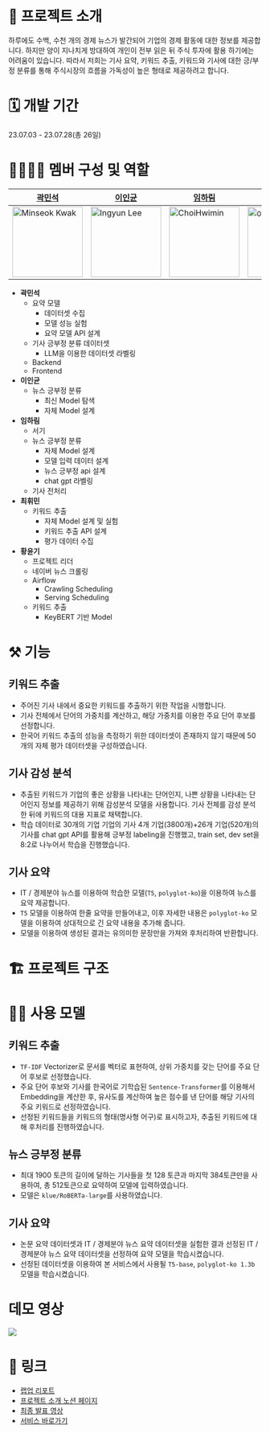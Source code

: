 # 📄 프로젝트 소개

하루에도 수백, 수천 개의 경제 뉴스가 발간되어 기업의 경제 활동에 대한 정보를 제공합니다. 하지만 양이 지나치게 방대하여 개인이 전부 읽은 뒤 주식 투자에 활용 하기에는 어려움이 있습니다. 따라서 저희는 기사 요약, 키워드 추출, 키워드와 기사에 대한 긍/부정 분류를 통해 주식시장의 흐름을 가독성이 높은 형태로 제공하려고 합니다.

# 🗓️ 개발 기간

23.07.03 - 23.07.28(총 26일)

# 👨‍👨‍👧‍👧 멤버 구성 및 역할

| [곽민석](https://github.com/kms7530)                                                       | [이인균](https://github.com/lig96)                                                                                 | [임하림](https://github.com/halimx2)                                                                                                | [최휘민](https://github.com/ChoiHwimin)                  | [황윤기](https://github.com/dbsrlskfdk) |
|---|---|---|---| --- |
| <img src="https://avatars.githubusercontent.com/u/6489395" width="140px" height="140px" title="Minseok Kwak" /> | <img src="https://avatars.githubusercontent.com/u/126560547" width="140px" height="140px" title="Ingyun Lee" /> | <img src="https://ca.slack-edge.com/T03KVA8PQDC-U04RK3E8L3D-ebbce77c3928-512" width="140px" height="140px" title="ChoiHwimin" /> | <img src="https://avatars.githubusercontent.com/u/102031218?v=4" width="140px" height="140px" title="이름" /> | <img src="https://avatars.githubusercontent.com/u/4418651?v=4" width="140px" height="140px" title="yungi" /> |

- **곽민석**
    - 요약 모델
        - 데이터셋 수집
        - 모델 성능 실험
        - 요약 모델 API 설계
    - 기사 긍부정 분류 데이터셋
        - LLM을 이용한 데이터셋 라벨링
    - Backend
    - Frontend
- **이인균**
    - 뉴스 긍부정 분류
        - 최신 Model 탐색
        - 자체 Model 설계
- **임하림**
    - 서기
    - 뉴스 긍부정 분류
        - 자체 Model 설계
        - 모델 입력 데이터 설계
        - 뉴스 긍부정 api 설계
        - chat gpt 라벨링
    - 기사 전처리
- **최휘민**
    - 키워드 추출
        - 자체 Model 설계 및 실험
        - 키워드 추출 API 설계
        - 평가 데이터 수집
- **황윤기**
    - 프로젝트 리더
    - 네이버 뉴스 크롤링
    - Airflow
        - Crawling Scheduling
        - Serving Scheduling
    - 키워드 추출
        - KeyBERT 기반 Model

# ⚒️ 기능

## 키워드 추출

- 주어진 기사 내에서 중요한 키워드를 추출하기 위한 작업을 시행합니다.
- 기사 전체에서 단어의 가중치를 계산하고, 해당 가중치를 이용한 주요 단어 후보를 선정합니다.
- 한국어 키워드 추출의 성능을 측정하기 위한 데이터셋이 존재하지 않기 때문에 50개의 자체 평가 데이터셋을 구성하였습니다.

## 기사 감성 분석

- 추출된 키워드가 기업의 좋은 상황을 나타내는 단어인지, 나쁜 상황을 나타내는 단어인지 정보를 제공하기 위해 감성분석 모델을 사용합니다. 기사 전체를 감성 분석한 뒤에 키워드의 대용 지표로 채택합니다.
- 학습 데이터로 30개의 기업 기업의 기사 4개 기업(3800개)+26개 기업(520개)의 기사를 chat gpt API를 활용해 긍부정 labeling을 진행했고,  train set, dev set을 8:2로 나누어서 학습을 진행했습니다.

## 기사 요약

- IT / 경제분야 뉴스를 이용하여 학습한 모델(`T5`, `polyglot-ko`)을 이용하여 뉴스를 요약 제공합니다.
- `T5` 모델을 이용하여 한줄 요약을 만들어내고, 이후 자세한 내용은 `polyglot-ko` 모델을 이용하여 상대적으로 긴 요약 내용을 추가해 줍니다.
- 모델을 이용하여 생성된 결과는 유의미한 문장만을 가져와 후처리하여 반환합니다.

# 🏗️ 프로젝트 구조

# 👨‍🔬 사용 모델

## 키워드 추출

- `TF-IDF` Vectorizer로 문서를 벡터로 표현하여, 상위 가중치를 갖는 단어를 주요 단어 후보로 선정했습니다.
- 주요 단어 후보와 기사를 한국어로 기학습된 `Sentence-Transformer`를 이용해서 Embedding을 계산한 후, 유사도를 계산하여 높은 점수를 낸 단어를 해당 기사의 주요 키워드로 선정하였습니다.
- 선정된 키워드들을 키워드의 형태(명사형 어구)로 표시하고자, 추출된 키워드에 대해 후처리를 진행하였습니다.

## 뉴스 긍부정 분류

- 최대 1900 토큰의 길이에 달하는 기사들을 첫 128 토큰과 마지막 384토큰만을 사용하여, 총 512토큰으로 요약하여 모델에 입력하였습니다.
- 모델은 `klue/RoBERTa-large`를 사용하였습니다.

## 기사 요약

- 논문 요약 데이터셋과 IT / 경제분야 뉴스 요약 데이터셋을 실험한 결과 선정된 IT / 경제분야 뉴스 요약 데이터셋을 선정하여 요약 모델을 학습시켰습니다.
- 선정된 데이터셋을 이용하여 본 서비스에서 사용될 `T5-base`, `polyglot-ko 1.3b` 모델을 학습시켰습니다.

# 데모 영상

![](/assets/img/demo.gif)

# 🔗 링크

- [랩업 리포트](/assets/docs/NLP_04_Wrap-Up_Report_FinalProj.pdf)
- [프로젝트 소개 노션 페이지](https://www.notion.so/0375bff1dc834ead9f6a8f9ae8baa90e?pvs=21)
- [최종 발표 영상](https://youtu.be/KgvPInfO6k8)
- [서비스 바로가기](https://deagul.netlify.app/)
